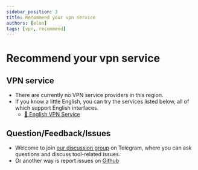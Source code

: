 ```yaml
---
sidebar_position: 3
title: Recommend your vpn service
authors: [elon]
tags: [vpn, recommend]
---
```

# Recommend your vpn service

## VPN service
- There are currently no VPN service providers in this region.
- If you know a little English, you can try the services listed below, all of which support English interfaces.
    - [🚀 English VPN Service](https://1.x31415926.top/en.html)

## Question/Feedback/Issues
- Welcome to join [our discussion group](https://t.me/KaringApp) on Telegram, where you can ask questions and discuss tool-related issues.
- Or another way is report issues on [Github](https://github.com/KaringX/karing/issues)
